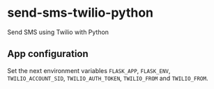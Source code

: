 # send-sms-twilio-python

Send SMS using Twilio with Python

## App configuration

Set the next environment variables `FLASK_APP`, `FLASK_ENV`, `TWILIO_ACCOUNT_SID`, `TWILIO_AUTH_TOKEN`, `TWILIO_FROM` and `TWILIO_FROM`.
